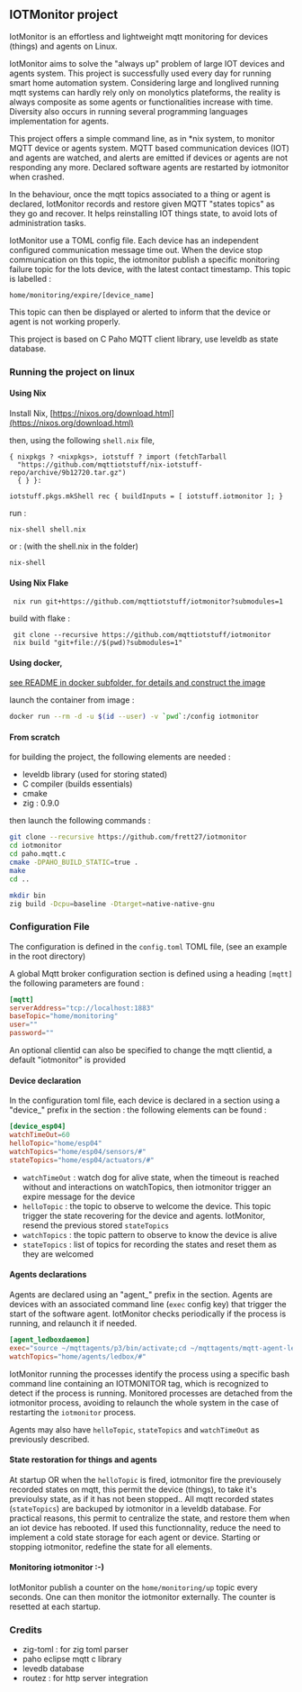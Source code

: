 
## IOTMonitor project

IotMonitor is an effortless and lightweight mqtt monitoring for devices (things) and agents on Linux. 

IotMonitor aims to solve the "always up" problem of large IOT devices and agents system. This project is successfully used every day for running smart home automation system.
Considering large and longlived running mqtt systems can hardly rely only on monolytics plateforms, the reality is always composite as some agents or functionalities increase with time. Diversity also occurs in running several programming languages implementation for agents. 

This project offers a simple command line, as in *nix system, to monitor MQTT device or agents system. MQTT based communication devices (IOT) and agents are watched, and alerts are emitted if devices or agents are not responding any more. Declared software agents are restarted by iotmonitor when crashed. 

In the behaviour, once the mqtt topics associated to a thing or agent is declared, IotMonitor records and restore given MQTT "states topics" as they go and recover. It helps reinstalling IOT things state, to avoid lots of administration tasks.

IotMonitor use a TOML config file. Each device has an independent configured communication message time out. When the device stop communication on this topic, the iotmonitor publish a specific monitoring failure topic for the lots device, with the latest contact timestamp. This topic is labelled :

	home/monitoring/expire/[device_name]

This topic can then be displayed or alerted to inform that the device or agent is not working properly.

This project is based on C Paho MQTT client library, use leveldb as state database.



### Running the project on linux

#### Using Nix

Install Nix, [https://nixos.org/download.html](https://nixos.org/download.html)



then, using the following `shell.nix` file, 

```
{ nixpkgs ? <nixpkgs>, iotstuff ? import (fetchTarball
  "https://github.com/mqttiotstuff/nix-iotstuff-repo/archive/9b12720.tar.gz")
  { } }:

iotstuff.pkgs.mkShell rec { buildInputs = [ iotstuff.iotmonitor ]; }
```

run :

```
nix-shell shell.nix
```

or :  (with the shell.nix in the folder)

```
nix-shell
```

#### Using Nix Flake


     nix run git+https://github.com/mqttiotstuff/iotmonitor?submodules=1


build with flake :

     git clone --recursive https://github.com/mqttiotstuff/iotmonitor
     nix build "git+file://$(pwd)?submodules=1"


#### Using docker, 

[see README in docker subfolder, for details and construct the image](docker/README.md)


launch the container from image :

```bash
docker run --rm -d -u $(id --user) -v `pwd`:/config iotmonitor
```



#### From scratch

for building the project, the following elements are needed :

- leveldb library (used for storing stated)
- C compiler (builds essentials)
- cmake
- zig : 0.9.0

then launch the following commands :

```bash
git clone --recursive https://github.com/frett27/iotmonitor
cd iotmonitor
cd paho.mqtt.c
cmake -DPAHO_BUILD_STATIC=true .
make
cd ..

mkdir bin
zig build -Dcpu=baseline -Dtarget=native-native-gnu
```




### Configuration File

The configuration is defined in the  `config.toml` TOML file, (see an example in the root directory)

A global Mqtt broker configuration section is defined using a heading `[mqtt]` 
the following parameters are found :

```toml
[mqtt]
serverAddress="tcp://localhost:1883"
baseTopic="home/monitoring"
user=""
password=""
```

An optional clientid can also be specified to change the mqtt clientid, a default "iotmonitor" is provided


#### Device declaration

In the configuration toml file, each device is declared in a section using a "device_" prefix
in the section : the following elements can be found :

```toml
[device_esp04]
watchTimeOut=60
helloTopic="home/esp04"
watchTopics="home/esp04/sensors/#"
stateTopics="home/esp04/actuators/#"
```

- `watchTimeOut` : watch dog for alive state, when the timeout is reached without and interactions on watchTopics, then iotmonitor trigger an expire message for the device
- `helloTopic` : the topic to observe to welcome the device. This topic trigger the state recovering for the device and agents. IotMonitor, resend the previous stored `stateTopics`
- `watchTopics` : the topic pattern to observe to know the device is alive
- `stateTopics` : list of topics for recording the states and reset them as they are welcomed

#### Agents declarations

Agents are declared using an "agent_" prefix in the section. Agents are devices with an associated command line (`exec` config key) that trigger the start of the software agent. IotMonitor checks periodically if the process is running, and relaunch it if needed.

```toml
[agent_ledboxdaemon]
exec="source ~/mqttagents/p3/bin/activate;cd ~/mqttagents/mqtt-agent-ledbox;python3 ledboxdaemon.py"
watchTopics="home/agents/ledbox/#"
```

IotMonitor running the processes identify the process using a specific bash command line containing an IOTMONITOR tag, which is recognized to detect if the process is running. Monitored processes are detached from the iotmonitor process, avoiding to relaunch the whole system in the case of restarting the `iotmonitor` process.

Agents may also have `helloTopic`, `stateTopics` and `watchTimeOut` as previously described.

#### State restoration for things and agents

At startup OR when the `helloTopic` is fired, iotmonitor fire the previousely recorded states on mqtt, this permit the device (things), to take it's previoulsy state, as if it has not been stopped.. All mqtt recorded states (`stateTopics`) are backuped by iotmonitor in a leveldb database.
For practical reasons, this permit to centralize the state, and restore them when an iot device has rebooted. If used this functionnality, reduce the need to implement a cold state storage for each agent or device.  Starting or stopping iotmonitor, redefine the state for all elements.

#### Monitoring iotmonitor :-)

IotMonitor publish a counter on the `home/monitoring/up` topic every seconds. One can then monitor the iotmonitor externally.
The counter is resetted at each startup.





### Credits

- zig-toml : for zig toml parser
- paho eclipse mqtt c library
- levedb database
- routez : for http server integration

